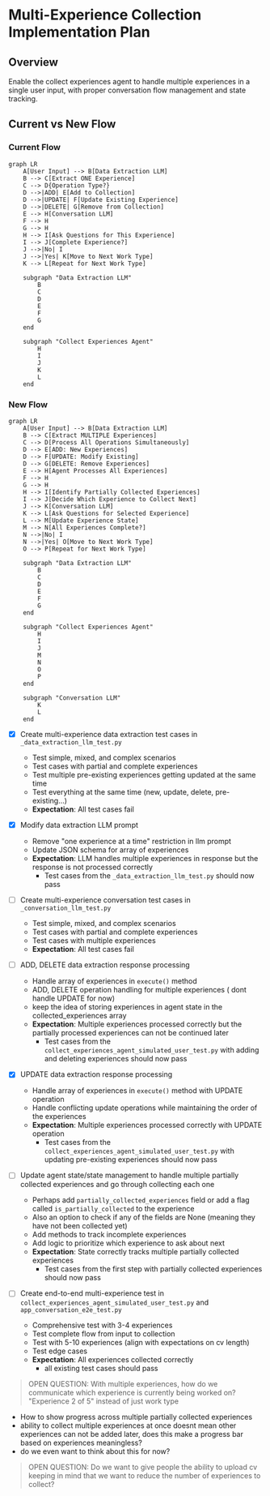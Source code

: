 # Multi-Experience Collection Implementation Plan

## Overview
Enable the collect experiences agent to handle multiple experiences in a single user input, with proper conversation flow management and state tracking.

## Current vs New Flow

### Current Flow
```mermaid
graph LR
    A[User Input] --> B[Data Extraction LLM]
    B --> C[Extract ONE Experience]
    C --> D{Operation Type?}
    D -->|ADD| E[Add to Collection]
    D -->|UPDATE| F[Update Existing Experience]
    D -->|DELETE| G[Remove from Collection]
    E --> H[Conversation LLM]
    F --> H
    G --> H
    H --> I[Ask Questions for This Experience]
    I --> J[Complete Experience?]
    J -->|No| I
    J -->|Yes| K[Move to Next Work Type]
    K --> L[Repeat for Next Work Type]
    
    subgraph "Data Extraction LLM"
        B
        C
        D
        E
        F
        G
    end
    
    subgraph "Collect Experiences Agent"
        H
        I
        J
        K
        L
    end
```

### New Flow
```mermaid
graph LR
    A[User Input] --> B[Data Extraction LLM]
    B --> C[Extract MULTIPLE Experiences]
    C --> D[Process All Operations Simultaneously]
    D --> E[ADD: New Experiences]
    D --> F[UPDATE: Modify Existing]
    D --> G[DELETE: Remove Experiences]
    E --> H[Agent Processes All Experiences]
    F --> H
    G --> H
    H --> I[Identify Partially Collected Experiences]
    I --> J[Decide Which Experience to Collect Next]
    J --> K[Conversation LLM]
    K --> L[Ask Questions for Selected Experience]
    L --> M[Update Experience State]
    M --> N[All Experiences Complete?]
    N -->|No| I
    N -->|Yes| O[Move to Next Work Type]
    O --> P[Repeat for Next Work Type]
    
    subgraph "Data Extraction LLM"
        B
        C
        D
        E
        F
        G
    end
    
    subgraph "Collect Experiences Agent"
        H
        I
        J
        M
        N
        O
        P
    end
    
    subgraph "Conversation LLM"
        K
        L
    end
```

- [X] Create multi-experience data extraction test cases in `_data_extraction_llm_test.py`
  - Test simple, mixed, and complex scenarios
  - Test cases with partial and complete experiences
  - Test multiple pre-existing experiences getting updated at the same time
  - Test everything at the same time (new, update, delete, pre-existing...)
  - **Expectation**: All test cases fail

- [X] Modify data extraction LLM prompt
  - Remove "one experience at a time" restriction in llm prompt
  - Update JSON schema for array of experiences
  - **Expectation**: LLM handles multiple experiences in response but the response is not processed correctly
    - Test cases from the `_data_extraction_llm_test.py` should now pass

- [ ] Create multi-experience conversation test cases in `_conversation_llm_test.py`
  - Test simple, mixed, and complex scenarios
  - Test cases with partial and complete experiences
  - Test cases with multiple experiences
  - **Expectation**: All test cases fail

- [ ] ADD, DELETE data extraction response processing
  - Handle array of experiences in `execute()` method
  - ADD, DELETE operation handling for multiple experiences ( dont handle UPDATE for now)
  - keep the idea of storing experiences in agent state in the collected_experiences array
  - **Expectation**: Multiple experiences processed correctly but the partially processed experiences can not be continued later
    - Test cases from the `collect_experiences_agent_simulated_user_test.py` with adding and deleting experiences should now pass

- [X] UPDATE data extraction response processing
  - Handle array of experiences in `execute()` method with UPDATE operation
  - Handle conflicting update operations while maintaining the order of the experiences
  - **Expectation**: Multiple experiences processed correctly with UPDATE operation
    - Test cases from the `collect_experiences_agent_simulated_user_test.py` with updating pre-existing experiences should now pass

- [ ] Update agent state/state management to handle multiple partially collected experiences and go through collecting each one
  - Perhaps add `partially_collected_experiences` field or add a flag called `is_partially_collected` to the experience
  - Also an option to check if any of the fields are None (meaning they have not been collected yet)
  - Add methods to track incomplete experiences
  - Add logic to prioritize which experience to ask about next
  - **Expectation**: State correctly tracks multiple partially collected experiences
    - Test cases from the first step with partially collected experiences should now pass

- [ ] Create end-to-end multi-experience test in `collect_experiences_agent_simulated_user_test.py` and `app_conversation_e2e_test.py`
  - Comprehensive test with 3-4 experiences
  - Test complete flow from input to collection
  - Test with 5-10 experiences (align with expectations on cv length)
  - Test edge cases
  - **Expectation**: All experiences collected correctly
    - all existing test cases should pass

> OPEN QUESTION: With multiple experiences, how do we communicate which experience is currently being worked on?  "Experience 2 of 5" instead of just work type
  - How to show progress across multiple partially collected experiences
  - ability to collect multiple experiences at once doesnt mean other experiences can not be added later, does this make a progress bar based on experiences meaningless?
  - do we even want to think about this for now?
> OPEN QUESTION: Do we want to give people the ability to upload cv keeping in mind that we want to reduce the number of experiences to collect?
